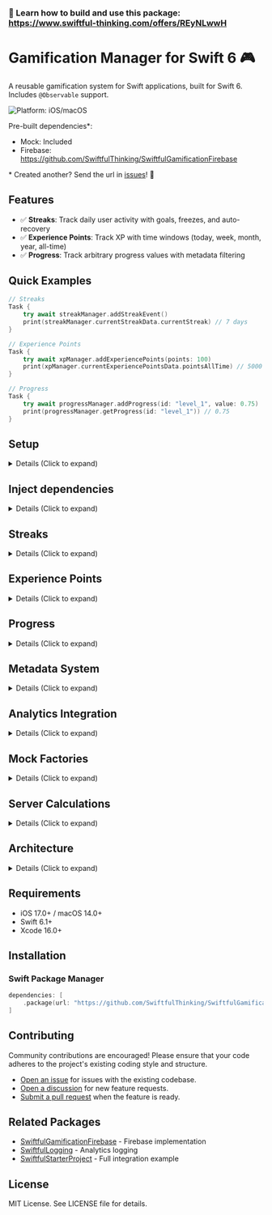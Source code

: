 ### 🚀 Learn how to build and use this package: https://www.swiftful-thinking.com/offers/REyNLwwH

# Gamification Manager for Swift 6 🎮

A reusable gamification system for Swift applications, built for Swift 6. Includes `@Observable` support.

![Platform: iOS/macOS](https://img.shields.io/badge/platform-iOS%20%7C%20macOS-blue)

Pre-built dependencies*:

- Mock: Included
- Firebase: https://github.com/SwiftfulThinking/SwiftfulGamificationFirebase

\* Created another? Send the url in [issues](https://github.com/SwiftfulThinking/SwiftfulGamification/issues)! 🥳

## Features

- ✅ **Streaks**: Track daily user activity with goals, freezes, and auto-recovery
- ✅ **Experience Points**: Track XP with time windows (today, week, month, year, all-time)
- ✅ **Progress**: Track arbitrary progress values with metadata filtering

## Quick Examples

```swift
// Streaks
Task {
    try await streakManager.addStreakEvent()
    print(streakManager.currentStreakData.currentStreak) // 7 days
}

// Experience Points
Task {
    try await xpManager.addExperiencePoints(points: 100)
    print(xpManager.currentExperiencePointsData.pointsAllTime) // 5000 XP
}

// Progress
Task {
    try await progressManager.addProgress(id: "level_1", value: 0.75)
    print(progressManager.getProgress(id: "level_1")) // 0.75
}
```

## Setup

<details>
<summary> Details (Click to expand) </summary>
<br>

#### Create instances of managers:

```swift
// Streaks
let streakManager = StreakManager(
    services: any StreakServices,
    configuration: StreakConfiguration,
    logger: GamificationLogger?
)

// Experience Points
let xpManager = ExperiencePointsManager(
    services: any ExperiencePointsServices,
    configuration: ExperiencePointsConfiguration,
    logger: GamificationLogger?
)

// Progress
let progressManager = ProgressManager(
    services: any ProgressServices,
    configuration: ProgressConfiguration,
    logger: GamificationLogger?
)
```

#### Development vs Production:

```swift
#if DEBUG
let streakManager = StreakManager(
    services: MockStreakServices(),
    configuration: StreakConfiguration.mockDefault()
)
#else
let streakManager = StreakManager(
    services: FirebaseStreakServices(),
    configuration: StreakConfiguration.myConfig()
)
#endif
```

#### Optionally add to SwiftUI environment as @Observable

```swift
Text("Hello, world!")
    .environment(streakManager)
    .environment(xpManager)
    .environment(progressManager)
```

</details>

## Inject dependencies

<details>
<summary> Details (Click to expand) </summary>
<br>

Each manager is initialized with a `Services` protocol. This is a public protocol you can use to create your own dependency.

`Mock` implementations are included for SwiftUI previews and testing.

```swift
// Mock with blank data
let services = MockStreakServices()

// Mock with custom data
let data = CurrentStreakData.mockActive(currentStreak: 10)
let services = MockStreakServices(data: data)
```

Other services are not directly included, so that the developer can pick-and-choose which dependencies to add to the project.

You can create your own services by conforming to the protocols:

```swift
public protocol StreakServices: Sendable {
    var remote: RemoteStreakService { get }
    var local: LocalStreakPersistence { get }
}

public protocol ExperiencePointsServices: Sendable {
    var remote: RemoteExperiencePointsService { get }
    var local: LocalExperiencePointsPersistence { get }
}

public protocol ProgressServices: Sendable {
    var remote: RemoteProgressService { get }
    var local: LocalProgressPersistence { get }
}
```

</details>

## Streaks

<details>
<summary> Details (Click to expand) </summary>
<br>

### Configuration

```swift
let config = StreakConfiguration(
    streakKey: "main",
    eventsRequiredPerDay: 1,          // Number of events needed per day
    useServerCalculation: false,      // Client or server-side calculation
    leewayHours: 4,                   // Grace period around midnight
    freezeBehavior: .autoConsumeFreezes  // .noFreezes, .autoConsumeFreezes, or .manuallyConsumeFreezes
)
```

**⚠️ Important: Key Sanitization**

All configuration keys (`streakKey`, `experienceKey`, `progressKey`) are validated and must:
- Contain only alphanumeric characters, underscores, and hyphens
- Not contain periods (`.`), slashes (`/`), or special characters
- Be 1-512 characters long
- Examples: `"main"`, `"daily_streak"`, `"user-progress"` ✅
- Invalid: `"user.streak"`, `"streak/daily"` ❌

### Log In / Log Out

```swift
// Log in (starts remote listener and loads cached data)
try await streakManager.logIn(userId: "user_123")

// Log out (stops listeners and clears local data)
streakManager.logOut()
```

### Add Streak Events

```swift
// Add event for today
try await streakManager.addStreakEvent(
    timestamp: Date(),
    metadata: ["action": "completed_workout"]
)

// Get all events
let events = try await streakManager.getAllStreakEvents()

// Delete all events (for testing)
try await streakManager.deleteAllStreakEvents()
```

### Streak Freezes

```swift
// Add a freeze (protects streak for 1 day)
try await streakManager.addStreakFreeze(
    id: UUID().uuidString,
    expiresAt: Date().addingTimeInterval(86400 * 30) // 30 days from now
)

// Manually use freezes to save current streak
try await streakManager.useStreakFreezes()

// Get all freezes
let freezes = try await streakManager.getAllStreakFreezes()
```

### Access Current Streak Data

```swift
let data = streakManager.currentStreakData

// Streak info
data.currentStreak              // Current streak count
data.longestStreak              // All-time longest streak
data.streakStartDate            // When current streak started
data.lastEventDate              // Last event timestamp
data.status                     // active, atRisk, broken, or noEvents

// Goal-based tracking
data.eventsRequiredPerDay       // Events needed per day
data.todayEventCount            // Events logged today
data.isGoalMet                  // Has today's goal been met?
data.goalProgress               // Progress toward today's goal (0.0-1.0)

// Freeze management
data.freezesRemaining           // Available freezes
data.freezesNeededToSaveStreak  // Freezes needed to save streak
data.canStreakBeSaved           // Can freezes save the streak?

// Calendar display
data.getCalendarDaysWithEvents()          // All days with events (last 60 days)
data.getCalendarDaysWithEventsThisWeek()  // Days with events this week
```

### Recalculate Streak

```swift
// Force recalculation (useful after config changes)
streakManager.recalculateStreak()
```

### Streak Status

```swift
switch streakManager.currentStreakData.status {
case .noEvents:
    print("No streak started yet")
case .active(let daysSince):
    print("Active streak! Last event: \(daysSince) days ago")
case .atRisk:
    print("Streak at risk! Log an event today!")
case .broken(let daysSince):
    print("Streak broken. Last event: \(daysSince) days ago")
}
```

</details>

## Experience Points

<details>
<summary> Details (Click to expand) </summary>
<br>

### Configuration

```swift
let config = ExperiencePointsConfiguration(
    experienceKey: "main",
    useServerCalculation: false  // Client or server-side calculation
)
```

### Log In / Log Out

```swift
// Log in (starts remote listener and loads cached data)
try await xpManager.logIn(userId: "user_123")

// Log out (stops listeners and clears local data)
xpManager.logOut()
```

### Add Experience Points

```swift
// Add XP with metadata
try await xpManager.addExperiencePoints(
    points: 100,
    metadata: ["action": "completed_level", "level": 5]
)

// Get all events
let events = try await xpManager.getAllExperiencePointsEvents()

// Get events filtered by metadata
let levelEvents = try await xpManager.getAllExperiencePointsEvents(
    forField: "level",
    equalTo: 5
)

// Delete all events (for testing)
try await xpManager.deleteAllExperiencePointsEvents()
```

### Access Current XP Data

```swift
let data = xpManager.currentExperiencePointsData

// Points by time window
data.pointsAllTime          // Total XP earned (all-time)
data.pointsToday            // Points earned today
data.pointsThisWeek         // Points earned this week (Sunday-today)
data.pointsLast7Days        // Points earned last 7 days (rolling)
data.pointsThisMonth        // Points earned this month (1st-today)
data.pointsLast30Days       // Points earned last 30 days (rolling)
data.pointsThisYear         // Points earned this year (Jan 1-today)
data.pointsLast12Months     // Points earned last 12 months (rolling)

// Event tracking
data.eventsTodayCount       // Number of XP events today
data.lastEventDate          // Last event timestamp

// Timestamps
data.createdAt              // First event ever
data.updatedAt              // Last update timestamp

// Status
data.isDataStale            // Data hasn't updated in 1+ hour
data.daysSinceLastEvent     // Days since last XP event

// Calendar display
data.getCalendarDaysWithEvents()          // All days with events (last 60 days)
data.getCalendarDaysWithEventsThisWeek()  // Days with events this week
```

### Recalculate XP

```swift
// Force recalculation (useful after config changes)
xpManager.recalculateExperiencePoints()
```

</details>

## Progress

<details>
<summary> Details (Click to expand) </summary>
<br>

### Configuration

```swift
let config = ProgressConfiguration(
    progressKey: "main"
)
```

### Log In / Log Out

```swift
// Log in (bulk loads all progress and starts streaming updates)
try await progressManager.logIn(userId: "user_123")

// Log out (stops listeners and clears local data)
await progressManager.logOut()
```

### Add Progress

```swift
// Add or update progress (0.0 to 1.0)
try await progressManager.addProgress(
    id: "level_1",
    value: 0.75,
    metadata: ["world": "forest", "difficulty": "hard"]
)

// Progress NEVER decreases - only increases
// Attempting to set a lower value will be ignored
```

**⚠️ Important: ID Sanitization**

Progress IDs are automatically sanitized before saving to ensure database compatibility:
- Non-alphanumeric characters are replaced with underscores
- IDs are converted to lowercase
- Examples:
  - `"Alpha 123!"` → `"alpha_123"`
  - `"Alpha 123$"` → `"alpha_123"`
  - `"Alpha 123"` → `"alpha_123"`

All three example IDs above would save to the same key `"alpha_123"`, so the last write would overwrite previous values. Choose unique IDs accordingly.

### Get Progress

```swift
// Get single progress value (synchronous)
let progress = progressManager.getProgress(id: "level_1") // 0.75

// Get full progress item (synchronous)
let item = progressManager.getProgressItem(id: "level_1")
print(item?.dateModified) // Last update time

// Get all progress values (synchronous)
let allProgress = progressManager.getAllProgress() // ["level_1": 0.75, "level_2": 0.5]

// Get all progress items (synchronous)
let allItems = progressManager.getAllProgressItems()
```

### Filter by Metadata

```swift
// Get progress items by metadata field
let forestLevels = progressManager.getProgressItems(
    forMetadataField: "world",
    equalTo: "forest"
)

// Get max progress for filtered items
let maxForestProgress = progressManager.getMaxProgress(
    forMetadataField: "world",
    equalTo: "forest"
) // 0.75 (highest progress in forest world)
```

### Delete Progress

```swift
// Delete single item
try await progressManager.deleteProgress(id: "level_1")

// Delete all items
try await progressManager.deleteAllProgress()
```

### Progress Features

- **Synchronous reads**: All get methods are synchronous (read from in-memory cache)
- **Optimistic updates**: UI updates immediately, remote sync happens in background
- **Offline support**: Pending writes queue syncs when back online
- **Never decreases**: Progress values only increase, never decrease
- **Conflict resolution**: If local is ahead of remote, local value is pushed to remote
- **Metadata filtering**: Filter and query progress by custom metadata fields
- **Real-time sync**: Automatic streaming of updates from remote
- **Listener recovery**: Automatically retries failed listeners

</details>

## Metadata System

<details>
<summary> Details (Click to expand) </summary>
<br>

All events support metadata as `[String: GamificationDictionaryValue]`:

```swift
// Supported types
metadata["string_key"] = "value"
metadata["int_key"] = 42
metadata["double_key"] = 3.14
metadata["bool_key"] = true
metadata["date_key"] = Date()
```

### Use Cases

```swift
// Streak events - track what action triggered the event
try await streakManager.addStreakEvent(
    metadata: ["action": "workout", "duration_minutes": 30]
)

// XP events - track source of XP
try await xpManager.addExperiencePoints(
    points: 100,
    metadata: ["source": "quest", "quest_id": "forest_1", "difficulty": "hard"]
)

// Progress - categorize and filter
try await progressManager.addProgress(
    id: "level_1",
    value: 0.75,
    metadata: ["world": "forest", "difficulty": "hard", "stars": 2]
)

// Filter by metadata
let forestLevels = progressManager.getProgressItems(
    forMetadataField: "world",
    equalTo: "forest"
)
```

</details>

## Analytics Integration

<details>
<summary> Details (Click to expand) </summary>
<br>

All managers support optional analytics logging:

```swift
// Create logger (see SwiftfulLogging package)
let logger = LogManager(services: [
    FirebaseAnalyticsService(),
    MixpanelService()
])

// Inject into managers
let streakManager = StreakManager(
    services: services,
    configuration: config,
    logger: logger
)
```

### Tracked Events

**StreakManager** (15 events):
- `StreakMan_RemoteListener_Start/Success/Fail`
- `StreakMan_SaveLocal_Start/Success/Fail`
- `StreakMan_CalculateStreak_Start/Success/Fail`
- `StreakMan_Freeze_AutoConsumed`
- `StreakMan_AddStreakFreeze_Start/Success/Fail`
- `StreakMan_UseStreakFreeze_Start/Success/Fail`

**ExperiencePointsManager** (12 events):
- `XPMan_RemoteListener_Start/Success/Fail`
- `XPMan_SaveLocal_Start/Success/Fail`
- `XPMan_CalculateXP_Start/Success/Fail`
- `XPMan_AddExperiencePoints_Start/Success/Fail`

**ProgressManager** (13 events):
- `ProgressMan_BulkLoad_Start/Success/Fail`
- `ProgressMan_RemoteListener_Start/Success/Fail`
- `ProgressMan_SaveLocal_Success/Fail`
- `ProgressMan_AddProgress_Start/Success/Fail`
- `ProgressMan_DeleteProgress_Start/Success/Fail`
- `ProgressMan_DeleteAllProgress_Start/Success/Fail`

### Event Parameters

All events include relevant parameters:

```swift
// Streak data
"current_streak_current_streak": 7
"current_streak_longest_streak": 30
"current_streak_today_event_count": 2

// XP data
"current_xp_points_all_time": 5000
"current_xp_points_today": 250
"current_xp_events_today_count": 3

// Progress data
"progress_id": "level_1"
"progress_value": 0.75
```

</details>

## Mock Factories

<details>
<summary> Details (Click to expand) </summary>
<br>

All models include mock factory methods for testing:

### Streaks

```swift
// Blank streak (no events)
CurrentStreakData.blank(streakId: "main")

// Default mock
CurrentStreakData.mock()

// Active streak
CurrentStreakData.mockActive(currentStreak: 10)

// At risk streak
CurrentStreakData.mockAtRisk()

// Goal-based streak
CurrentStreakData.mockGoalBased(
    currentStreak: 5,
    eventsRequiredPerDay: 3,
    todayEventCount: 1
)

// Mock events
StreakEvent.mock(daysAgo: 0) // Event today
StreakEvent.mock(daysAgo: 3) // Event 3 days ago

// Mock freezes
StreakFreeze.mockUnused()
StreakFreeze.mockUsed()
StreakFreeze.mockExpired()
```

### Experience Points

```swift
// Blank XP (zero points)
CurrentExperiencePointsData.blank(experienceKey: "main")

// Default mock
CurrentExperiencePointsData.mock()

// Empty XP (no events)
CurrentExperiencePointsData.mockEmpty()

// Active user
CurrentExperiencePointsData.mockActive(pointsToday: 250)

// With recent events
CurrentExperiencePointsData.mockWithRecentEvents(eventCount: 10)

// Mock events
ExperiencePointsEvent.mock(daysAgo: 0, points: 100)
```

### Progress

```swift
// Mock progress item
ProgressItem.mock(
    id: "level_1",
    value: 0.75,
    metadata: ["world": "forest"]
)
```

</details>

## Server Calculations

<details>
<summary> Details (Click to expand) </summary>
<br>

Both Streaks and Experience Points support server-side calculation via Firebase Cloud Functions.

### Why Server Calculation?

Server-side calculation is optional and purely a developer preference:
- **Client-side** (default): Fast, works offline, no backend setup required
- **Server-side**: Calculations run in Cloud Functions instead of on device

### Setup

1. **Copy cloud functions from SwiftfulGamificationFirebase**:
   ```
   SwiftfulGamificationFirebase/
   └── ServerCalculations/
       ├── calculateStreak.ts
       └── calculateExperiencePoints.ts
   ```

2. **Deploy to Firebase**:
   ```bash
   firebase deploy --only functions
   ```

3. **Enable in configuration**:
   ```swift
   let config = StreakConfiguration(
       streakKey: "main",
       eventsRequiredPerDay: 1,
       useServerCalculation: true,  // Enable server calculation
       leewayHours: 4,
       freezeBehavior: .autoConsumeFreezes
   )
   ```

4. **Initialize service with function name**:
   ```swift
   let service = FirebaseRemoteStreakService(
       rootCollectionName: "swiftful_streaks",
       calculateStreakCloudFunctionName: "calculateStreak"
   )
   ```

### How It Works

When `useServerCalculation = true`:
1. Client adds event to Firestore
2. Client calls `calculateStreak()` or `calculateExperiencePoints()`
3. Cloud Function reads all events
4. Cloud Function performs calculation
5. Cloud Function writes result to Firestore
6. Client listener receives update automatically

**Note**: The cloud functions implement the EXACT same logic as the client-side calculators for consistency.

</details>

## Architecture

<details>
<summary> Details (Click to expand) </summary>
<br>

SwiftfulGamification follows the **SwiftfulThinking Provider Pattern**:

1. **Base Package** (this package):
   - Zero external dependencies (except IdentifiableByString)
   - Defines all protocols and models
   - Includes Mock implementations
   - All types are `Codable` and `Sendable`

2. **Implementation Packages** (separate SPM):
   - SwiftfulGamificationFirebase: Firebase implementation
   - Implements service protocols
   - Handles provider-specific logic
   - Extension files for model conversions

3. **Manager Classes**:
   - `@MainActor` for UI thread safety
   - `@Observable` for SwiftUI integration
   - Dependency injection via protocols
   - Optional logger for analytics
   - Comprehensive event tracking

### Key Features

- **Swift 6 concurrency**: Full async/await support
- **Thread safety**: `@MainActor` isolation, `Sendable` conformance
- **SwiftUI ready**: `@Observable` support
- **Offline first**: Local persistence with remote sync
- **Optimistic updates**: Immediate UI updates
- **Real-time sync**: AsyncStream-based listeners
- **Type-safe**: Protocol-based architecture
- **Testable**: Mock implementations included

### File Structure

```
SwiftfulGamification/
├── Streaks/
│   ├── StreakManager.swift
│   ├── Services/
│   │   ├── StreakService.swift (protocols)
│   │   ├── Remote/ (remote storage)
│   │   └── Local/ (local persistence)
│   ├── Models/
│   │   ├── CurrentStreakData.swift
│   │   ├── StreakEvent.swift
│   │   ├── StreakFreeze.swift
│   │   └── StreakConfiguration.swift
│   └── Utilities/
│       └── StreakCalculator.swift (pure functions)
├── ExperiencePoints/
│   ├── ExperiencePointsManager.swift
│   ├── Services/
│   ├── Models/
│   └── Utilities/
├── Progress/
│   ├── ProgressManager.swift
│   ├── Services/
│   └── Models/
└── Shared/
    └── Models/ (shared types)
```

</details>

## Requirements

- iOS 17.0+ / macOS 14.0+
- Swift 6.1+
- Xcode 16.0+

## Installation

### Swift Package Manager

```swift
dependencies: [
    .package(url: "https://github.com/SwiftfulThinking/SwiftfulGamification.git", branch: "main")
]
```

## Contributing

Community contributions are encouraged! Please ensure that your code adheres to the project's existing coding style and structure.

- [Open an issue](https://github.com/SwiftfulThinking/SwiftfulGamification/issues) for issues with the existing codebase.
- [Open a discussion](https://github.com/SwiftfulThinking/SwiftfulGamification/discussions) for new feature requests.
- [Submit a pull request](https://github.com/SwiftfulThinking/SwiftfulGamification/pulls) when the feature is ready.

## Related Packages

- [SwiftfulGamificationFirebase](https://github.com/SwiftfulThinking/SwiftfulGamificationFirebase) - Firebase implementation
- [SwiftfulLogging](https://github.com/SwiftfulThinking/SwiftfulLogging) - Analytics logging
- [SwiftfulStarterProject](https://github.com/SwiftfulThinking/SwiftfulStarterProject) - Full integration example

## License

MIT License. See LICENSE file for details.
